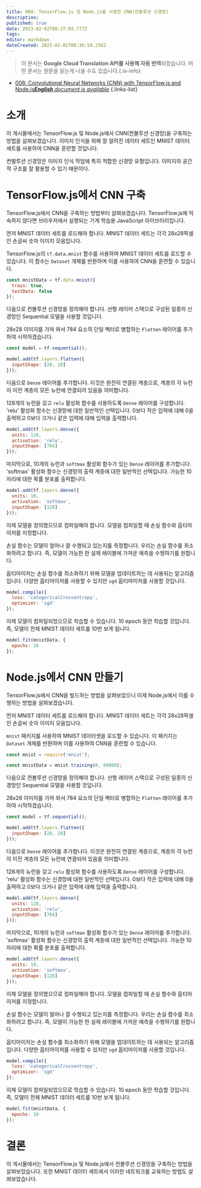 ```yaml
---
title: 008: TensorFlow.js 및 Node.js를 사용한 CNN(컨볼루션 신경망)
description: 
published: true
date: 2023-02-02T08:37:03.777Z
tags: 
editor: markdown
dateCreated: 2023-02-02T08:36:59.258Z
---
```


> 이 문서는 **Google Cloud Translation API를 사용해 자동 번역**되었습니다.
어떤 문서는 원문을 읽는게 나을 수도 있습니다.{.is-info}



- [008: Convolutional Neural Networks (CNN) with TensorFlow.js and Node.js***English** document is available*](/en/Knowledge-base/TensorFlow-js/Learning/008-convolutional-neural-networks-cnn-with-tensorflow-js-and-node-js)
{.links-list}


# 소개

이 게시물에서는 TensorFlow.js 및 Node.js에서 CNN(컨볼루션 신경망)을 구축하는 방법을 살펴보겠습니다. 이미지 인식을 위해 잘 알려진 데이터 세트인 MNIST 데이터 세트를 사용하여 CNN을 훈련할 것입니다.

컨벌루션 신경망은 이미지 인식 작업에 특히 적합한 신경망 유형입니다. 이미지의 공간적 구조를 잘 활용할 수 있기 때문이다.

# TensorFlow.js에서 CNN 구축

TensorFlow.js에서 CNN을 구축하는 방법부터 살펴보겠습니다. TensorFlow.js에 익숙하지 않다면 브라우저에서 실행되는 기계 학습용 JavaScript 라이브러리입니다.

먼저 MNIST 데이터 세트를 로드해야 합니다. MNIST 데이터 세트는 각각 28x28픽셀인 손글씨 숫자 이미지 모음입니다.

TensorFlow.js의 `tf.data.mnist` 함수를 사용하여 MNIST 데이터 세트를 로드할 수 있습니다. 이 함수는 `Dataset` 개체를 반환하며 이를 사용하여 CNN을 훈련할 수 있습니다.

```javascript
const mnistData = tf.data.mnist({
  train: true,
  testData: false
});
```

다음으로 컨볼루션 신경망을 정의해야 합니다. 선형 레이어 스택으로 구성된 일종의 신경망인 Sequential 모델을 사용할 것입니다.

28x28 이미지를 가져 와서 784 요소의 단일 벡터로 병합하는 `Flatten` 레이어를 추가하여 시작하겠습니다.

```javascript
const model = tf.sequential();

model.add(tf.layers.flatten({
  inputShape: [28, 28]
}));
```

다음으로 `Dense` 레이어를 추가합니다. 이것은 완전히 연결된 계층으로, 계층의 각 뉴런이 이전 계층의 모든 뉴런에 연결되어 있음을 의미합니다.

128개의 뉴런을 갖고 `relu` 활성화 함수를 사용하도록 `Dense` 레이어를 구성합니다. 'relu' 활성화 함수는 신경망에 대한 일반적인 선택입니다. 0보다 작은 입력에 대해 0을 출력하고 0보다 크거나 같은 입력에 대해 입력을 출력합니다.

```javascript
model.add(tf.layers.dense({
  units: 128,
  activation: 'relu',
  inputShape: [784]
}));
```

마지막으로, 10개의 뉴런과 `softmax` 활성화 함수가 있는 `Dense` 레이어를 추가합니다. 'softmax' 활성화 함수는 신경망의 출력 계층에 대한 일반적인 선택입니다. 가능한 10자리에 대한 확률 분포를 출력합니다.

```javascript
model.add(tf.layers.dense({
  units: 10,
  activation: 'softmax',
  inputShape: [128]
}));
```

이제 모델을 정의했으므로 컴파일해야 합니다. 모델을 컴파일할 때 손실 함수와 옵티마이저를 지정합니다.

손실 함수는 모델이 얼마나 잘 수행되고 있는지를 측정합니다. 우리는 손실 함수를 최소화하려고 합니다. 즉, 모델이 가능한 한 실제 레이블에 가까운 예측을 수행하기를 원합니다.

옵티마이저는 손실 함수를 최소화하기 위해 모델을 업데이트하는 데 사용되는 알고리즘입니다. 다양한 옵티마이저를 사용할 수 있지만 `sgd` 옵티마이저를 사용할 것입니다.

```javascript
model.compile({
  loss: 'categoricalCrossentropy',
  optimizer: 'sgd'
});
```

이제 모델이 컴파일되었으므로 학습할 수 있습니다. 10 epoch 동안 학습할 것입니다. 즉, 모델이 전체 MNIST 데이터 세트를 10번 보게 됩니다.

```javascript
model.fit(mnistData, {
  epochs: 10
});
```

# Node.js에서 CNN 만들기

TensorFlow.js에서 CNN을 빌드하는 방법을 살펴보았으니 이제 Node.js에서 이를 수행하는 방법을 살펴보겠습니다.

먼저 MNIST 데이터 세트를 로드해야 합니다. MNIST 데이터 세트는 각각 28x28픽셀인 손글씨 숫자 이미지 모음입니다.

`mnist` 패키지를 사용하여 MNIST 데이터셋을 로드할 수 있습니다. 이 패키지는 `Dataset` 개체를 반환하며 이를 사용하여 CNN을 훈련할 수 있습니다.

```javascript
const mnist = require('mnist');

const mnistData = mnist.training(0, 60000);
```

다음으로 컨볼루션 신경망을 정의해야 합니다. 선형 레이어 스택으로 구성된 일종의 신경망인 Sequential 모델을 사용할 것입니다.

28x28 이미지를 가져 와서 784 요소의 단일 벡터로 병합하는 `Flatten` 레이어를 추가하여 시작하겠습니다.

```javascript
const model = tf.sequential();

model.add(tf.layers.flatten({
  inputShape: [28, 28]
}));
```

다음으로 `Dense` 레이어를 추가합니다. 이것은 완전히 연결된 계층으로, 계층의 각 뉴런이 이전 계층의 모든 뉴런에 연결되어 있음을 의미합니다.

128개의 뉴런을 갖고 `relu` 활성화 함수를 사용하도록 `Dense` 레이어를 구성합니다. 'relu' 활성화 함수는 신경망에 대한 일반적인 선택입니다. 0보다 작은 입력에 대해 0을 출력하고 0보다 크거나 같은 입력에 대해 입력을 출력합니다.

```javascript
model.add(tf.layers.dense({
  units: 128,
  activation: 'relu',
  inputShape: [784]
}));
```

마지막으로, 10개의 뉴런과 `softmax` 활성화 함수가 있는 `Dense` 레이어를 추가합니다. 'softmax' 활성화 함수는 신경망의 출력 계층에 대한 일반적인 선택입니다. 가능한 10자리에 대한 확률 분포를 출력합니다.

```javascript
model.add(tf.layers.dense({
  units: 10,
  activation: 'softmax',
  inputShape: [128]
}));
```

이제 모델을 정의했으므로 컴파일해야 합니다. 모델을 컴파일할 때 손실 함수와 옵티마이저를 지정합니다.

손실 함수는 모델이 얼마나 잘 수행되고 있는지를 측정합니다. 우리는 손실 함수를 최소화하려고 합니다. 즉, 모델이 가능한 한 실제 레이블에 가까운 예측을 수행하기를 원합니다.

옵티마이저는 손실 함수를 최소화하기 위해 모델을 업데이트하는 데 사용되는 알고리즘입니다. 다양한 옵티마이저를 사용할 수 있지만 `sgd` 옵티마이저를 사용할 것입니다.

```javascript
model.compile({
  loss: 'categoricalCrossentropy',
  optimizer: 'sgd'
});
```

이제 모델이 컴파일되었으므로 학습할 수 있습니다. 10 epoch 동안 학습할 것입니다. 즉, 모델이 전체 MNIST 데이터 세트를 10번 보게 됩니다.

```javascript
model.fit(mnistData, {
  epochs: 10
});
```

# 결론

이 게시물에서는 TensorFlow.js 및 Node.js에서 컨볼루션 신경망을 구축하는 방법을 살펴보았습니다. 또한 MNIST 데이터 세트에서 이러한 네트워크를 교육하는 방법도 살펴보았습니다.